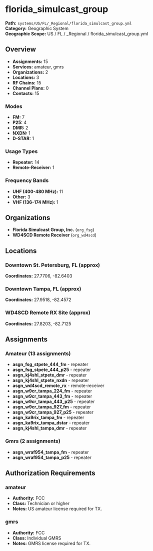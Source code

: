 # florida_simulcast_group

**Path:** `systems/US/FL/_Regional/florida_simulcast_group.yml`  
**Category:** Geographic System  
**Geographic Scope:** US / FL / _Regional / florida_simulcast_group.yml  

## Overview

- **Assignments:** 15
- **Services:** amateur, gmrs
- **Organizations:** 2
- **Locations:** 3
- **RF Chains:** 15
- **Channel Plans:** 0
- **Contacts:** 15

### Modes
- **FM:** 7
- **P25:** 4
- **DMR:** 2
- **NXDN:** 1
- **D-STAR:** 1

### Usage Types
- **Repeater:** 14
- **Remote-Receiver:** 1

### Frequency Bands
- **UHF (400-480 MHz):** 11
- **Other:** 3
- **VHF (136-174 MHz):** 1

## Organizations

- **Florida Simulcast Group, Inc.** (`org_fsg`)
- **WD4SCD Remote Receiver** (`org_wd4scd`)

## Locations

### Downtown St. Petersburg, FL (approx)
**Coordinates:** 27.7706, -82.6403

### Downtown Tampa, FL (approx)
**Coordinates:** 27.9518, -82.4572

### WD4SCD Remote RX Site (approx)
**Coordinates:** 27.8203, -82.7125

## Assignments

### Amateur (13 assignments)

- **asgn_fsg_stpete_444_fm** - repeater
- **asgn_fsg_stpete_444_p25** - repeater
- **asgn_kj4shl_stpete_dmr** - repeater
- **asgn_kj4shl_stpete_nxdn** - repeater
- **asgn_wd4scd_remote_rx** - remote-receiver
- **asgn_w9cr_tampa_224_fm** - repeater
- **asgn_w9cr_tampa_443_fm** - repeater
- **asgn_w9cr_tampa_443_p25** - repeater
- **asgn_w9cr_tampa_927_fm** - repeater
- **asgn_w9cr_tampa_927_p25** - repeater
- **asgn_ka9rix_tampa_fm** - repeater
- **asgn_ka9rix_tampa_dstar** - repeater
- **asgn_kj4shl_tampa_dmr** - repeater

### Gmrs (2 assignments)

- **asgn_wraf954_tampa_fm** - repeater
- **asgn_wraf954_tampa_p25** - repeater

## Authorization Requirements

### amateur
- **Authority:** FCC
- **Class:** Technician or higher
- **Notes:** US amateur license required for TX.

### gmrs
- **Authority:** FCC
- **Class:** Individual GMRS
- **Notes:** GMRS license required for TX.
